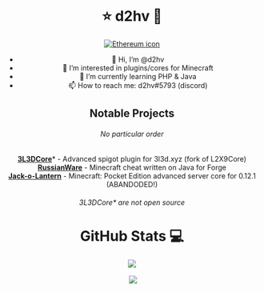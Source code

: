 <div align="center">

# :star: d2hv :rocket:

[![Ethereum icon]][Ethereum]

[Ethereum]: https://metamask.app.link/send/pay-0x39d72Aa969579687Cd6C88296Dd276286C2c7D18

[Ethereum icon]: https://github.com/MetaMask/TipButton/blob/master/images/4_pay_mm_over.png?raw=true

- 👋 Hi, I’m @d2hv
- 👀 I’m interested in plugins/cores for Minecraft
- 🌱 I’m currently learning PHP & Java
- 📫 How to reach me: d2hv#5793 (discord)

## Notable Projects
###### *No particular order*

**[3L3DCore]()*** - Advanced spigot plugin for 3l3d.xyz (fork of L2X9Core)       
**[RussianWare](https://github.com/d2hv/RussianWare)** - Minecraft cheat written on Java for Forge        
**[Jack-o-Lantern](https://github.com/d2hv/Jack-o-Lantern)** - Minecraft: Pocket Edition advanced server core for 0.12.1 (ABANDODED!)

  ###### 3L3DCore* are not open source

# GitHub Stats :computer:


  <p>
    <img align="center" src="https://github-readme-stats.vercel.app/api?username=d2hv&show_icons=true&theme=dark">
  </p>
  <p>
    <img align="center" s<p align="center">
    <img align="center" src="https://github-readme-stats.vercel.app/api/top-langs/?username=d2hv&layout=compact&theme=dark">
  </p>

</div>
